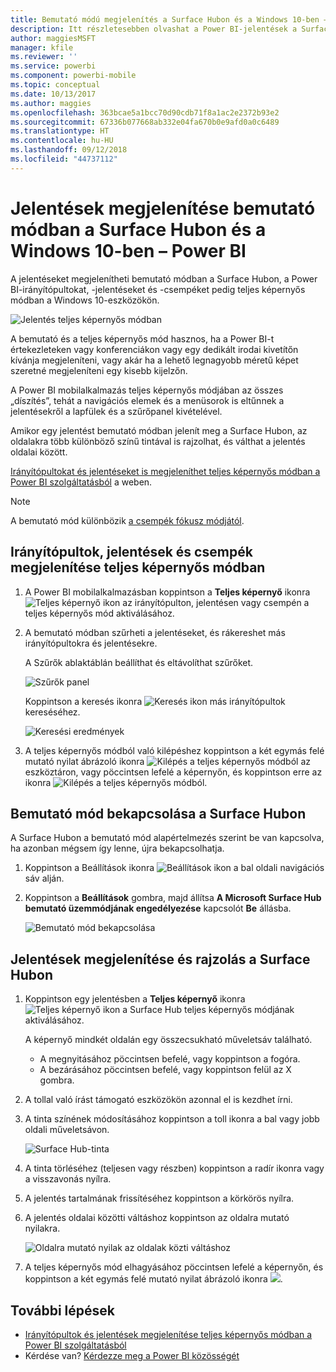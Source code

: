 ```yaml
---
title: Bemutató módú megjelenítés a Surface Hubon és a Windows 10-ben – Power BI I
description: Itt részletesebben olvashat a Power BI-jelentések a Surface Hubon való megjelenítéséről, valamint a Power BI-irányítópultok, -jelentések és -csempék teljes képernyős megjelenítéséről Windows 10-eszközökön.
author: maggiesMSFT
manager: kfile
ms.reviewer: ''
ms.service: powerbi
ms.component: powerbi-mobile
ms.topic: conceptual
ms.date: 10/13/2017
ms.author: maggies
ms.openlocfilehash: 363bcae5a1bcc70d90cdb71f8a1ac2e2372b93e2
ms.sourcegitcommit: 67336b077668ab332e04fa670b0e9afd0a0c6489
ms.translationtype: HT
ms.contentlocale: hu-HU
ms.lasthandoff: 09/12/2018
ms.locfileid: "44737112"
---
```

# <a name="view-reports-in-presentation-mode-on-surface-hub-and-windows-10---power-bi"></a>Jelentések megjelenítése bemutató módban a Surface Hubon és a Windows 10-ben – Power BI
A jelentéseket megjelenítheti bemutató módban a Surface Hubon, a Power BI-irányítópultokat, -jelentéseket és -csempéket pedig teljes képernyős módban a Windows 10-eszközökön. 

![Jelentés teljes képernyős módban](./media/mobile-windows-10-app-presentation-mode/power-bi-presentation-mode.png)

A bemutató és a teljes képernyős mód hasznos, ha a Power BI-t értekezleteken vagy konferenciákon vagy egy dedikált irodai kivetítőn kívánja megjeleníteni, vagy akár ha a lehető legnagyobb méretű képet szeretné megjeleníteni egy kisebb kijelzőn. 

A Power BI mobilalkalmazás teljes képernyős módjában az összes „díszítés”, tehát a navigációs elemek és a menüsorok is eltűnnek a jelentésekről a lapfülek és a szűrőpanel kivételével.

Amikor egy jelentést bemutató módban jelenít meg a Surface Hubon, az oldalakra több különböző színű tintával is rajzolhat, és válthat a jelentés oldalai között.

[Irányítópultokat és jelentéseket is megjeleníthet teljes képernyős módban a Power BI szolgáltatásból](../../service-fullscreen-mode.md) a weben.

> [!NOTE]
> A bemutató mód különbözik [a csempék fókusz módjától](mobile-tiles-in-the-mobile-apps.md).
> 
> 

## <a name="display-dashboards-reports-and-tiles-in-full-screen-mode"></a>Irányítópultok, jelentések és csempék megjelenítése teljes képernyős módban
1. A Power BI mobilalkalmazásban koppintson a **Teljes képernyő** ikonra ![Teljes képernyő ikon](././media/mobile-windows-10-app-presentation-mode/power-bi-full-screen-icon.png) az irányítópulton, jelentésen vagy csempén a teljes képernyős mód aktiválásához.
2. A bemutató módban szűrheti a jelentéseket, és rákereshet más irányítópultokra és jelentésekre.
   
    A Szűrők ablaktáblán beállíthat és eltávolíthat szűrőket.
   
    ![Szűrők panel](./media/mobile-windows-10-app-presentation-mode/power-bi-windows-10-presentation-filter.png)
   
     Koppintson a keresés ikonra ![Keresés ikon](./media/mobile-windows-10-app-presentation-mode/power-bi-windows-10-presentation-search-icon.png) más irányítópultok kereséséhez.
   
    ![Keresési eredmények](./media/mobile-windows-10-app-presentation-mode/power-bi-windows-10-search.png)
3. A teljes képernyős módból való kilépéshez koppintson a két egymás felé mutató nyilat ábrázoló ikonra ![Kilépés a teljes képernyős módból](./media/mobile-windows-10-app-presentation-mode/power-bi-windows-10-exit-full-screen-icon.png) az eszköztáron, vagy pöccintsen lefelé a képernyőn, és koppintson erre az ikonra ![Kilépés a teljes képernyős módból](./media/mobile-windows-10-app-presentation-mode/power-bi-windows-10-exit-full-screen-hub-icon.png).

## <a name="turn-on-presentation-mode-for-surface-hub"></a>Bemutató mód bekapcsolása a Surface Hubon
A Surface Hubon a bemutató mód alapértelmezés szerint be van kapcsolva, ha azonban mégsem így lenne, újra bekapcsolhatja.

1. Koppintson a Beállítások ikonra ![Beállítások ikon](./media/mobile-windows-10-app-presentation-mode/power-bi-settings-icon.png) a bal oldali navigációs sáv alján.
2. Koppintson a **Beállítások** gombra, majd állítsa **A Microsoft Surface Hub bemutató üzemmódjának engedélyezése** kapcsolót **Be** állásba.
   
    ![Bemutató mód bekapcsolása](./media/mobile-windows-10-app-presentation-mode/power-bi-turn-on-presentation-mode.png)

## <a name="display-and-draw-on-reports-on-surface-hub"></a>Jelentések megjelenítése és rajzolás a Surface Hubon
1. Koppintson egy jelentésben a **Teljes képernyő** ikonra ![Teljes képernyő ikon](././media/mobile-windows-10-app-presentation-mode/power-bi-full-screen-icon.png) a Surface Hub teljes képernyős módjának aktiválásához.
   
    A képernyő mindkét oldalán egy összecsukható műveletsáv található. 
   
   * A megnyitásához pöccintsen befelé, vagy koppintson a fogóra.
   * A bezárásához pöccintsen befelé, vagy koppintson felül az X gombra.
2. A tollal való írást támogató eszközökön azonnal el is kezdhet írni. 
3. A tinta színének módosításához koppintson a toll ikonra a bal vagy jobb oldali műveletsávon.
   
    ![Surface Hub-tinta](./media/mobile-windows-10-app-presentation-mode/power-bi-windows-10-surface-hub-ink.png)
4. A tinta törléséhez (teljesen vagy részben) koppintson a radír ikonra vagy a visszavonás nyílra.
5. A jelentés tartalmának frissítéséhez koppintson a körkörös nyílra.
6. A jelentés oldalai közötti váltáshoz koppintson az oldalra mutató nyilakra.
   
    ![Oldalra mutató nyilak az oldalak közti váltáshoz](./media/mobile-windows-10-app-presentation-mode/power-bi-windows-10-surface-hub-arrows.png)
7. A teljes képernyős mód elhagyásához pöccintsen lefelé a képernyőn, és koppintson a két egymás felé mutató nyilat ábrázoló ikonra ![](./media/mobile-windows-10-app-presentation-mode/power-bi-windows-10-exit-full-screen-hub-icon.png).

## <a name="next-steps"></a>További lépések
* [Irányítópultok és jelentések megjelenítése teljes képernyős módban a Power BI szolgáltatásból](../../service-fullscreen-mode.md)
* Kérdése van? [Kérdezze meg a Power BI közösségét](http://community.powerbi.com/)

